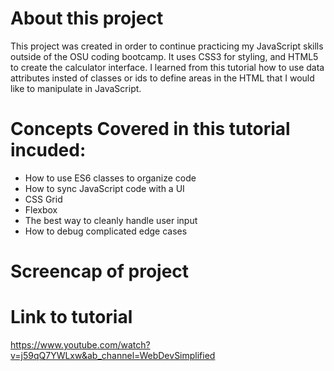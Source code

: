 # About this project

This project was created in order to continue practicing my JavaScript skills outside of the OSU coding bootcamp. It uses CSS3 for styling, and HTML5 to create the calculator interface. I learned from this tutorial how to use data attributes insted of classes or ids to define areas in the HTML that I would like to manipulate in JavaScript.

# Concepts Covered in this tutorial incuded:

- How to use ES6 classes to organize code
- How to sync JavaScript code with a UI
- CSS Grid
- Flexbox
- The best way to cleanly handle user input
- How to debug complicated edge cases

# Screencap of project


# Link to tutorial
https://www.youtube.com/watch?v=j59qQ7YWLxw&ab_channel=WebDevSimplified
